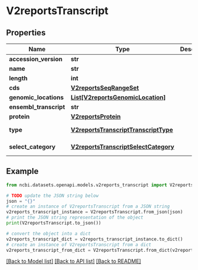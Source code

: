# V2reportsTranscript


## Properties

Name | Type | Description | Notes
------------ | ------------- | ------------- | -------------
**accession_version** | **str** |  | [optional] 
**name** | **str** |  | [optional] 
**length** | **int** |  | [optional] 
**cds** | [**V2reportsSeqRangeSet**](V2reportsSeqRangeSet.md) |  | [optional] 
**genomic_locations** | [**List[V2reportsGenomicLocation]**](V2reportsGenomicLocation.md) |  | [optional] 
**ensembl_transcript** | **str** |  | [optional] 
**protein** | [**V2reportsProtein**](V2reportsProtein.md) |  | [optional] 
**type** | [**V2reportsTranscriptTranscriptType**](V2reportsTranscriptTranscriptType.md) |  | [optional] [default to V2reportsTranscriptTranscriptType.UNKNOWN]
**select_category** | [**V2reportsTranscriptSelectCategory**](V2reportsTranscriptSelectCategory.md) |  | [optional] [default to V2reportsTranscriptSelectCategory.SELECT_UNKNOWN]

## Example

```python
from ncbi.datasets.openapi.models.v2reports_transcript import V2reportsTranscript

# TODO update the JSON string below
json = "{}"
# create an instance of V2reportsTranscript from a JSON string
v2reports_transcript_instance = V2reportsTranscript.from_json(json)
# print the JSON string representation of the object
print(V2reportsTranscript.to_json())

# convert the object into a dict
v2reports_transcript_dict = v2reports_transcript_instance.to_dict()
# create an instance of V2reportsTranscript from a dict
v2reports_transcript_from_dict = V2reportsTranscript.from_dict(v2reports_transcript_dict)
```
[[Back to Model list]](../README.md#documentation-for-models) [[Back to API list]](../README.md#documentation-for-api-endpoints) [[Back to README]](../README.md)


